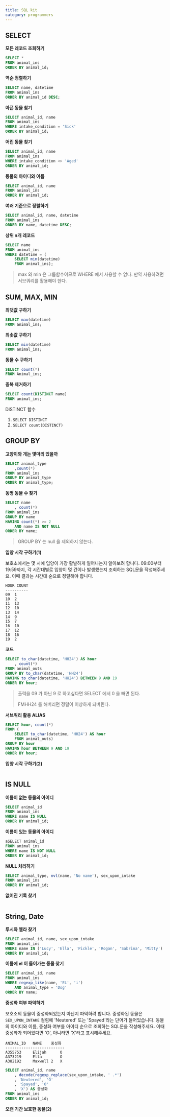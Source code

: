 ```yaml
---
title: SQL kit
category: programmers
---
```


## SELECT 

**모든 레코드 조회하기**

```sql
SELECT *
FROM animal_ins
ORDER BY animal_id;
```

**역순 정렬하기**

```sql
SELECT name, datetime
FROM animal_ins
ORDER BY animal_id DESC;
```

**아픈 동물 찾기**

```sql
SELECT animal_id, name
FROM animal_ins
WHERE intake_condition = 'Sick'
ORDER BY animal_id;
```

**어린 동물 찾기**

```sql
SELECT animal_id, name
FROM animal_ins
WHERE intake_condition <> 'Aged'
ORDER BY animal_id;
```

**동물의 아이디와 이름**

```sql
SELECT animal_id, name
FROM animal_ins
ORDER BY animal_id;
```

**여러 기준으로 정렬하기**

```sql
SELECT animal_id, name, datetime
FROM animal_ins
ORDER BY name, datetime DESC;
```

**상위 n개 레코드**

```sql
SELECT name
FROM animal_ins
WHERE datetime = (
    SELECT min(datetime)
    FROM animal_ins);
```

> max 와 min 은 그룹함수이므로 WHERE 에서 사용할 수 없다. 만약 사용하려면 서브쿼리를 활용해야 한다.

## SUM, MAX, MIN

**최댓값 구하기**

```sql
SELECT max(datetime)
FROM animal_ins;
```

**최솟값 구하기**

```sql
SELECT min(datetime)
FROM animal_ins;
```

**동물 수 구하기**

```sql
SELECT count(*)
FROM Animal_ins;
```

**중복 제거하기**

```sql
SELECT count(DISTINCT name) 
FROM animal_ins;
```

DISTINCT 함수

1. `SELECT DISTINCT`
2. `SELECT count(DISTINCT)` 

## GROUP BY

**고양이와 개는 몇마리 있을까**

```sql
SELECT animal_type
    ,count(*)
FROM animal_ins
GROUP BY animal_type
ORDER BY animal_type;
```

**동명 동물 수 찾기**

```sql
SELECT name
    , count(*)
FROM animal_ins
GROUP BY name
HAVING count(*) >= 2
    AND name IS NOT NULL
ORDER BY name;
```

> GROUP BY 는 null 을 제외하지 않는다.

**입양 시각 구하기(1)**

보호소에서는 몇 시에 입양이 가장 활발하게 일어나는지 알아보려 합니다. 09:00부터 19:59까지, 각 시간대별로 입양이 몇 건이나 발생했는지 조회하는 SQL문을 작성해주세요. 이때 결과는 시간대 순으로 정렬해야 합니다.

```
HOUR COUNT
----------
09	1
10	2
11	13
12	10
13	14
14	9
15	7
16	10
17	12
18	16
19	2
```

**코드**

```sql
SELECT to_char(datetime, 'HH24') AS hour
    , count(*)
FROM animal_outs
GROUP BY to_char(datetime, 'HH24')
HAVING to_char(datetime, 'HH24') BETWEEN 9 AND 19
ORDER BY hour;
```

> 출력을 09 가 아닌 9 로 하고싶다면 SELECT 에서 0 을 빼면 된다.
>
> FMHH24 를 해버리면 정렬이 이상하게 되버린다.

**서브쿼리 활용 ALIAS**

```sql
SELECT hour, count(*)
FROM (
    SELECT to_char(datetime, 'HH24') AS hour
    FROM animal_outs)
GROUP BY hour
HAVING hour BETWEEN 9 AND 19
ORDER BY hour;
```

**입양 시각 구하기(2)**

```sql
```



## IS NULL

**이름이 없는 동물의 아이디**

```sql
SELECT animal_id
FROM animal_ins
WHERE name IS NULL
ORDER BY animal_id;
```

**이름이 있는 동물의 아이디**

```sql
aSELECT animal_id
FROM animal_ins
WHERE name IS NOT NULL
ORDER BY animal_id;
```

**NULL 처리하기**

```sql
SELECT animal_type, nvl(name, 'No name'), sex_upon_intake
FROM animal_ins
ORDER BY animal_id;
```

**없어진 기록 찾기**

```sql
```

## String, Date

**루시와 엘라 찾기**

```sql
SELECT animal_id, name, sex_upon_intake
FROM animal_ins
WHERE name IN ('Lucy', 'Ella', 'Pickle', 'Rogan', 'Sabrina', 'Mitty')
ORDER BY animal_id;
```

**이름에 el 이 들어가는 동물 찾기**

```sql
SELECT animal_id, name
FROM animal_ins
WHERE regexp_like(name, 'EL', 'i')
    AND animal_type = 'Dog'
ORDER BY name;
```

**중성화 여부 파악하기**

보호소의 동물이 중성화되었는지 아닌지 파악하려 합니다. 중성화된 동물은 `SEX_UPON_INTAKE` 컬럼에 'Neutered' 또는 'Spayed'라는 단어가 들어있습니다. 동물의 아이디와 이름, 중성화 여부를 아이디 순으로 조회하는 SQL문을 작성해주세요. 이때 중성화가 되어있다면 'O', 아니라면 'X'라고 표시해주세요.

```
ANIMAL_ID	NAME	중성화
--------------------------
A355753		Elijah		O
A373219		Ella		O
A382192		Maxwell 2	X
```



```sql
SELECT animal_id, name
    , decode(regexp_replace(sex_upon_intake, ' .*')
    , 'Neutered', 'O'
    , 'Spayed', 'O'
    , 'X') AS 중성화
FROM animal_ins
ORDER BY animal_id;
```

**오랜 기간 보호한 동물(2)**

```
```

```sql
```

